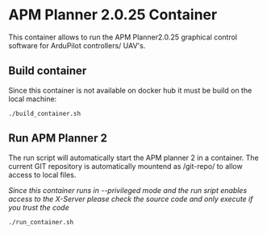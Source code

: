 # APM Planner 2.0.25 Container

This container allows to run the APM Planner2.0.25 graphical control software for ArduPilot controllers/ UAV's.

## Build container

Since this container is not available on docker hub it must be build on the local machine:

```
./build_container.sh
```

## Run APM Planner 2

The run script will automatically start the APM planner 2 in a container.
The current GIT repository is automatically mountend as /git-repo/ to allow access to local files.

*Since this container runs in --privileged mode and the run sript enables access to the X-Server please check the source code and only execute if you trust the code*

```
./run_container.sh
```